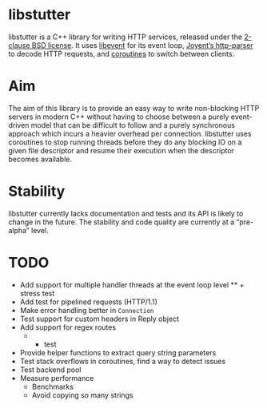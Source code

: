 # libstutter

libstutter is a C++ library for writing HTTP services, released under the
[2-clause BSD license](COPYING).
It uses [libevent](http://libevent.org/) for its event loop,
[Joyent’s http-parser](https://github.com/joyent/http-parser) to decode HTTP
requests, and [coroutines](http://en.wikipedia.org/wiki/Setcontext) to
switch between clients.

# Aim
The aim of this library is to provide an easy way to write non-blocking HTTP
servers in modern C++ without having to choose between a purely event-driven
model that can be difficult to follow and a purely synchronous approach which
incurs a heavier overhead per connection. libstutter uses coroutines to stop
running threads before they do any blocking IO on a given file descriptor and
resume their execution when the descriptor becomes available.

# Stability
libstutter currently lacks documentation and tests and its API is likely to
change in the future.
The stability and code quality are currently at a “pre-alpha” level.

# TODO

* Add support for multiple handler threads at the event loop level
** + stress test
* Add test for pipelined requests (HTTP/1.1)
* Make error handling better in `Connection`
* Test support for custom headers in Reply object
* Add support for regex routes
    * + test
* Provide helper functions to extract query string parameters
* Test stack overflows in coroutines, find a way to detect issues
* Test backend pool
* Measure performance
    * Benchmarks
    * Avoid copying so many strings
